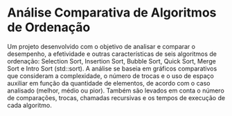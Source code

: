 # Análise Comparativa de Algoritmos de Ordenação
Um projeto desenvolvido com o objetivo de analisar e comparar o desempenho, a efetividade e outras características de seis algoritmos de ordenação: Selection Sort, Insertion Sort, Bubble Sort, Quick Sort, Merge Sort e Intro Sort (std::sort). A análise se baseia em gráficos comparativos que consideram a complexidade, o número de trocas e o uso de espaço auxiliar em função da quantidade de elementos, de acordo com o caso analisado (melhor, médio ou pior). Também são levados em conta o número de comparações, trocas, chamadas recursivas e os tempos de execução de cada algoritmo.

